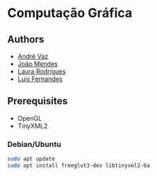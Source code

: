 # Computação Gráfica

## Authors

- [André Vaz](https://xfn14.github.io)
- [João Mendes](https://github.com/joaopsmendes)
- [Laura Rodrigues](https://github.com/Laura-Rodrigues)
- [Luis Fernandes](https://github.com/LuizFernandez)

## Prerequisites

- OpenGL
- TinyXML2

### Debian/Ubuntu

```bash
sudo apt update
sudo apt install freeglut3-dev libtinyxml2-6a
```